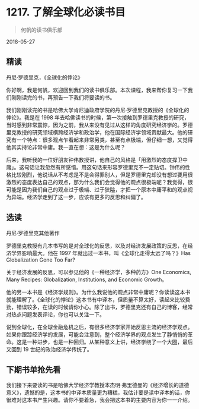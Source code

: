 # 1217. 了解全球化必读书目

> 何帆的读书俱乐部

2018-05-27

## 精读

丹尼·罗德里克，《全球化的悖论》

你好啊，我是何帆，欢迎回到我们的读书俱乐部。本次课程，我来帮你复习一下我们刚刚读完的书，再预告一下我们将要读的书。

我们刚刚读完的书是哈佛大学肯尼迪政府学院的丹尼·罗德里克教授的《全球化的悖论》。我是在 1998 年去哈佛读书的时候，第一次接触到罗德里克教授的研究，当时感到非常震惊，因为之前，我从来没有见过从这样的角度研究经济学的。罗德里克教授的研究领域横跨经济学和政治学，他在国际经济学领域贡献最大。他的研究有一个特点：很多观点乍看起来非常另类，甚至有点极端，但仔细一想，又觉得他其实持论非常中庸。我一直在想：这是为什么呢？

后来，我听我的一位好朋友钟伟教授讲，他自己的风格是「用激烈的态度捍卫中庸」。这句话让我忽然有所感悟。用这句话来形容罗德里克不一定贴切。钟伟的性格比较刚烈，他说话从不考虑是不是会得罪别人，但是罗德里克却没有想过要用很激烈的态度表达自己的观点，那为什么我们会觉得他的观点很极端呢？我觉得，很可能是因为我们自己的观点过于极端、过于狭隘，才把一个原本中庸平和的观点视为异端。经济学走到了这一步，应该有更多的反思和纠偏了。

## 选读

丹尼·罗德里克其他著作

罗德里克教授有几本书写的是对全球化的反思，以及对经济发展政策的反思，在经济学界影响最大。他在 1997 年就出过一本书，叫《全球化走得太远了吗？》Has Globalization Gone Too Far?

关于经济发展的反思，可以参见他的《一种经济学，多种药方》One Economics, Many Recipes: Globalization, Institutions, and Economic Growth。

他的另一本书是《经济学规则》。为什么我说他的观点非常中庸呢？你读读这本书就能理解了。《全球化的悖论》这本书有中译本，但质量不算太好，读起来比较费劲，错误较多，在读的时候请你小心。除了出书，罗德里克还有自己的博客，经常对热点问题发表评论，你也可以关注一下。

说到全球化，在全球金融危机之后，有很多经济学家开始反思主流的经济学观点。如果你跟踪经济学的发展，可能会注意到，整个经济学界的观点发生了静悄悄的革命。这是一种进步，也是一种回归。从某种意义上讲，经济学绕了一个大圈，最后又回到 19 世纪的政治经济学传统了。

## 下期书单抢先看

我们接下来要读的书是哈佛大学经济学教授本杰明·弗里德曼的《经济增长的道德意义》，遗憾的是，这本书的中译本质量更为糟糕，我估计要是读中译本的话，你很难对这本书产生兴趣。请你不要着急，我会把这本书的主要内容为你一一介绍。

